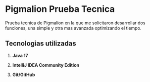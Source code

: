 # Pigmalion Prueba Tecnica

Prueba tecnica de Pigmalion en la que me solicitaron desarrollar dos funciones, una simple y otra mas avanzada optimizando el tiempo.

## Tecnologias utilizadas


1. **Java 17**  

2. **IntelliJ IDEA Community Edition**  
   
3. **Git/GitHub**  
   
